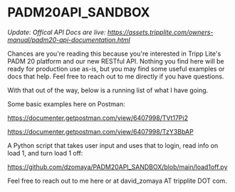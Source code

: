# PADM20API_SANDBOX

*Update: Offical API Docs are live: https://assets.tripplite.com/owners-manual/padm20-api-documentation.html* 

Chances are you're reading this because you're interested in Tripp Lite's PADM 20 platform and our new RESTful API. Nothing you find here will be ready for production use as-is, but you may find some useful examples or docs that help. Feel free to reach out to me directly if you have questions. 

With that out of the way, below is a running list of what I have going.

Some basic examples here on Postman: 

https://documenter.getpostman.com/view/6407998/TVt17Pi2

https://documenter.getpostman.com/view/6407998/TzY3BbAP

A Python script that takes user input and uses that to login, read info on load 1, and turn load 1 off:

https://github.com/dzomaya/PADM20API_SANDBOX/blob/main/load1off.py

Feel free to reach out to me here or at david_zomaya AT tripplite DOT com.
